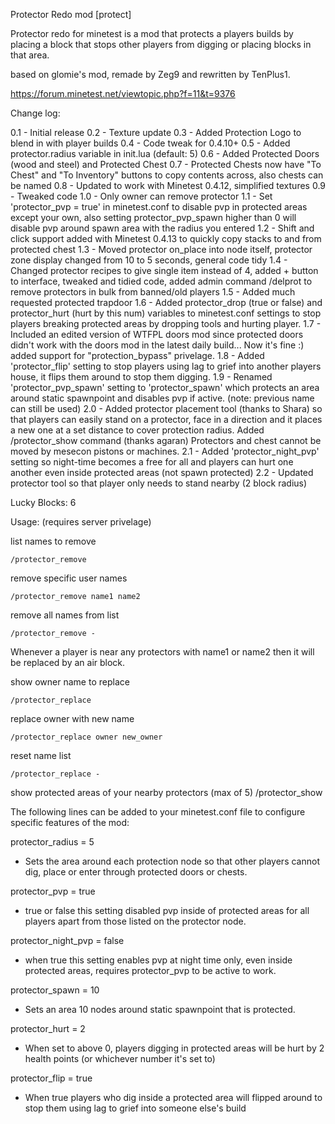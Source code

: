 Protector Redo mod [protect]

Protector redo for minetest is a mod that protects a players builds by placing
a block that stops other players from digging or placing blocks in that area.

based on glomie's mod, remade by Zeg9 and rewritten by TenPlus1.

https://forum.minetest.net/viewtopic.php?f=11&t=9376

Change log:

0.1 - Initial release
0.2 - Texture update
0.3 - Added Protection Logo to blend in with player builds
0.4 - Code tweak for 0.4.10+
0.5 - Added protector.radius variable in init.lua (default: 5)
0.6 - Added Protected Doors (wood and steel) and Protected Chest
0.7 - Protected Chests now have "To Chest" and "To Inventory" buttons to copy
      contents across, also chests can be named
0.8 - Updated to work with Minetest 0.4.12, simplified textures
0.9 - Tweaked code
1.0 - Only owner can remove protector
1.1 - Set 'protector_pvp = true' in minetest.conf to disable pvp in protected
      areas except your own, also setting protector_pvp_spawn higher than 0 will
      disable pvp around spawn area with the radius you entered
1.2 - Shift and click support added with Minetest 0.4.13 to quickly copy stacks
      to and from protected chest
1.3 - Moved protector on_place into node itself, protector zone display changed
      from 10 to 5 seconds, general code tidy
1.4 - Changed protector recipes to give single item instead of 4, added + button
      to interface, tweaked and tidied code, added admin command /delprot to remove
      protectors in bulk from banned/old players
1.5 - Added much requested protected trapdoor
1.6 - Added protector_drop (true or false) and protector_hurt (hurt by this num)
      variables to minetest.conf settings to stop players breaking protected
      areas by dropping tools and hurting player.
1.7 - Included an edited version of WTFPL doors mod since protected doors didn't
      work with the doors mod in the latest daily build... Now it's fine :)
      added support for "protection_bypass" privelage.
1.8 - Added 'protector_flip' setting to stop players using lag to grief into
      another players house, it flips them around to stop them digging.
1.9 - Renamed 'protector_pvp_spawn' setting to 'protector_spawn' which protects
      an area around static spawnpoint and disables pvp if active.
      (note: previous name can still be used)
2.0 - Added protector placement tool (thanks to Shara) so that players can easily
      stand on a protector, face in a direction and it places a new one at a set
      distance to cover protection radius.  Added /protector_show command (thanks agaran)
      Protectors and chest cannot be moved by mesecon pistons or machines.
2.1 - Added 'protector_night_pvp' setting so night-time becomes a free for all and
      players can hurt one another even inside protected areas (not spawn protected)
2.2 - Updated protector tool so that player only needs to stand nearby (2 block radius)

Lucky Blocks: 6


Usage: (requires server privelage)

list names to remove

	/protector_remove

remove specific user names

	/protector_remove name1 name2

remove all names from list

	/protector_remove -

Whenever a player is near any protectors with name1 or name2 then it will be
replaced by an air block.


show owner name to replace

	/protector_replace

replace owner with new name

	/protector_replace owner new_owner

reset name list

	/protector_replace -


show protected areas of your nearby protectors (max of 5)
	/protector_show


The following lines can be added to your minetest.conf file to configure specific features of the mod:

protector_radius = 5
- Sets the area around each protection node so that other players cannot dig, place or enter through protected doors or chests.

protector_pvp = true
- true or false this setting disabled pvp inside of protected areas for all players apart from those listed on the protector node.

protector_night_pvp = false
- when true this setting enables pvp at night time only, even inside protected areas, requires protector_pvp to be active to work.

protector_spawn = 10
- Sets an area 10 nodes around static spawnpoint that is protected.

protector_hurt = 2
- When set to above 0, players digging in protected areas will be hurt by 2 health points (or whichever number it's set to)

protector_flip = true
- When true players who dig inside a protected area will flipped around to stop them using lag to grief into someone else's build

